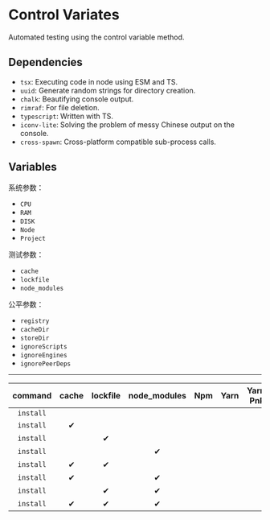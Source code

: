 # Control Variates

Automated testing using the control variable method.

## Dependencies

- `tsx`: Executing code in node using ESM and TS.
- `uuid`: Generate random strings for directory creation.
- `chalk`: Beautifying console output.
- `rimraf`: For file deletion.
- `typescript`: Written with TS.
- `iconv-lite`: Solving the problem of messy Chinese output on the console.
- `cross-spawn`: Cross-platform compatible sub-process calls.

## Variables

系统参数：

- `CPU`
- `RAM`
- `DISK`
- `Node`
- `Project`

测试参数：

- `cache`
- `lockfile`
- `node_modules`

公平参数：

- `registry`
- `cacheDir`
- `storeDir`
- `ignoreScripts`
- `ignoreEngines`
- `ignorePeerDeps`

---

|  command  | cache | lockfile | node_modules | Npm | Yarn | Yarn PnP | Pnpm |
| :-------: | :---: | :------: | :----------: | :-: | ---: | -------: | ---: |
| `install` |       |          |              |     |      |          |      |
| `install` |   ✔   |          |              |     |      |          |      |
| `install` |       |    ✔     |              |     |      |          |      |
| `install` |       |          |      ✔       |     |      |          |      |
| `install` |   ✔   |    ✔     |              |     |      |          |      |
| `install` |   ✔   |          |      ✔       |     |      |          |      |
| `install` |       |    ✔     |      ✔       |     |      |          |      |
| `install` |   ✔   |    ✔     |      ✔       |     |      |          |      |

